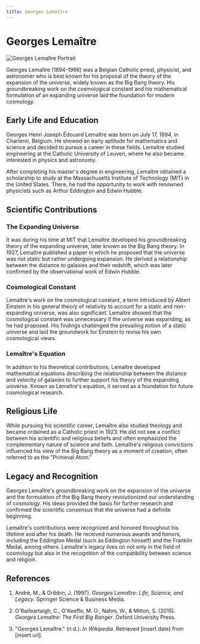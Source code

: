 ```yaml
---
title: Georges Lemaître
---
```

# Georges Lemaître

![Georges Lemaître Portrait](https://upload.wikimedia.org/wikipedia/commons/thumb/0/07/Georges_Lemaitre.jpg/220px-Georges_Lemaitre.jpg)

Georges Lemaître (1894-1966) was a Belgian Catholic priest, physicist, and astronomer who is best known for his proposal of the theory of the expansion of the universe, widely known as the Big Bang theory. His groundbreaking work on the cosmological constant and his mathematical formulation of an expanding universe laid the foundation for modern cosmology.

## Early Life and Education

Georges Henri Joseph Édouard Lemaître was born on July 17, 1894, in Charleroi, Belgium. He showed an early aptitude for mathematics and science and decided to pursue a career in these fields. Lemaître studied engineering at the Catholic University of Leuven, where he also became interested in physics and astronomy.

After completing his master's degree in engineering, Lemaître obtained a scholarship to study at the Massachusetts Institute of Technology (MIT) in the United States. There, he had the opportunity to work with renowned physicists such as Arthur Eddington and Edwin Hubble.

## Scientific Contributions

### The Expanding Universe

It was during his time at MIT that Lemaître developed his groundbreaking theory of the expanding universe, later known as the Big Bang theory. In 1927, Lemaître published a paper in which he proposed that the universe was not static but rather undergoing expansion. He derived a relationship between the distance to galaxies and their redshift, which was later confirmed by the observational work of Edwin Hubble.

### Cosmological Constant

Lemaître's work on the cosmological constant, a term introduced by Albert Einstein in his general theory of relativity to account for a static and non-expanding universe, was also significant. Lemaître showed that the cosmological constant was unnecessary if the universe was expanding, as he had proposed. His findings challenged the prevailing notion of a static universe and laid the groundwork for Einstein to revise his own cosmological views.

### Lemaître's Equation

In addition to his theoretical contributions, Lemaître developed mathematical equations describing the relationship between the distance and velocity of galaxies to further support his theory of the expanding universe. Known as Lemaître's equation, it served as a foundation for future cosmological research.

## Religious Life

While pursuing his scientific career, Lemaître also studied theology and became ordained as a Catholic priest in 1923. He did not see a conflict between his scientific and religious beliefs and often emphasized the complementary nature of science and faith. Lemaître's religious convictions influenced his view of the Big Bang theory as a moment of creation, often referred to as the "Primeval Atom."

## Legacy and Recognition

Georges Lemaître's groundbreaking work on the expansion of the universe and the formulation of the Big Bang theory revolutionized our understanding of cosmology. His ideas provided the basis for further research and confirmed the scientific consensus that the universe had a definite beginning.

Lemaître's contributions were recognized and honored throughout his lifetime and after his death. He received numerous awards and honors, including the Eddington Medal (such as Eddington himself) and the Franklin Medal, among others. Lemaître's legacy lives on not only in the field of cosmology but also in the recognition of the compatibility between science and religion.

## References

1. André, M., & Gribbin, J. (1997). *Georges Lemaître: Life, Science, and Legacy*. Springer Science & Business Media.

2. O'Raifeartaigh, C., O'Keeffe, M. O., Nahm, W., & Mitton, S. (2015). *Georges Lemaître: The First Big Banger*. Oxford University Press.

3. "Georges Lemaître." (n.d.). *In Wikipedia*. Retrieved [insert date] from [insert url].
